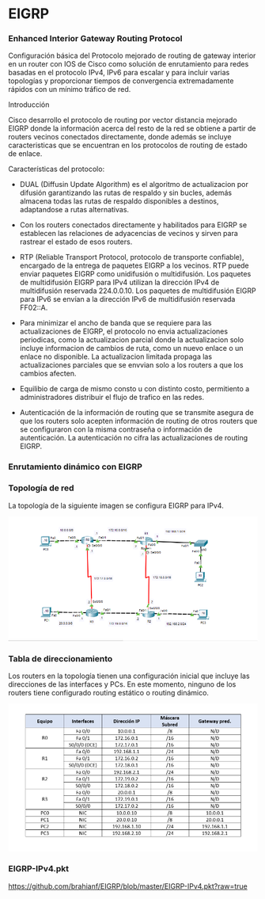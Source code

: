 # EIGRP

### Enhanced Interior Gateway Routing Protocol

Configuración básica del Protocolo mejorado de routing de gateway interior
en un router con IOS de Cisco como solución de enrutamiento para redes basadas en el 
protocolo IPv4, IPv6 para escalar y para incluir varias topologías y proporcionar 
tiempos de convergencia extremadamente rápidos con un mínimo tráfico de red.

Introducción

Cisco desarrollo el protocolo de routing por vector distancia mejorado EIGRP donde 
la información acerca del resto de la red se obtiene a partir de routers vecinos
conectados directamente, donde además se incluye caracteristicas que se encuentran
en los protocolos de routing de estado de enlace.

Características del protocolo:

* DUAL (Diffusin Update Algorithm) es el algoritmo de actualizacion por difusión
garantizando las rutas de respaldo y sin bucles, además almacena todas las rutas
de respaldo disponibles a destinos, adaptandose a rutas alternativas.

* Con los routers conectados directamente y habilitados para EIGRP se establecen
las relaciones de adyacencias de vecinos y sirven para rastrear el estado de esos
routers.

*  RTP (Reliable Transport Protocol, protocolo de transporte confiable), encargado
de la entrega de paquetes EIGRP a los vecinos.
RTP puede enviar paquetes EIGRP como unidifusión o multidifusión.
Los paquetes de multidifusión EIGRP para IPv4 utilizan la dirección IPv4 
de multidifusión reservada 224.0.0.10.
Los paquetes de multidifusión EIGRP para IPv6 se envían a la dirección IPv6
de multidifusión reservada FF02::A.

* Para minimizar el ancho de banda que se requiere para las actualizaciones de EIGRP,
el protocolo no envia actualizaciones periodicas, como la actualizacion parcial donde
la actualizacion solo incluye informacion de cambios de ruta, como un nuevo enlace
o un enlace no disponible. La actualizacion limitada propaga las actualizaciones
parciales que se envvian solo a los routers a que los cambios afecten.

* Equilibio de carga de mismo consto u con distinto costo, permitiento a administradores
distribuir el flujo de trafico en las redes.

* Autenticación de la información de routing que se transmite asegura de que los routers 
solo acepten información de routing de otros routers que se configuraron con la misma contraseña 
o información de autenticación.
La autenticación no cifra las actualizaciones de routing EIGRP.

###	Enrutamiento dinámico con EIGRP

### Topología de red

La topología de la siguiente imagen se configura EIGRP para IPv4.

![alt text](https://github.com/brahianf/EIGRP/blob/master/topologiaRed.PNG)

### Tabla de direccionamiento

Los routers en la topología tienen una configuración inicial que incluye las direcciones de 
las interfaces y PCs. En este momento, ninguno de los routers tiene configurado routing estático o 
routing dinámico.

![alt text](https://github.com/brahianf/EIGRP/blob/master/tablaDireccionamiento.PNG)


### EIGRP-IPv4.pkt
	
https://github.com/brahianf/EIGRP/blob/master/EIGRP-IPv4.pkt?raw=true
